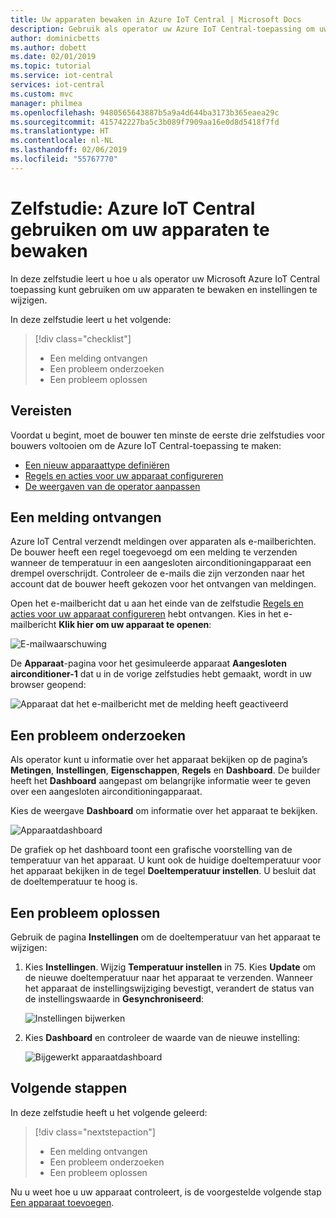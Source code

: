 ```yaml
---
title: Uw apparaten bewaken in Azure IoT Central | Microsoft Docs
description: Gebruik als operator uw Azure IoT Central-toepassing om uw apparaten te bewaken.
author: dominicbetts
ms.author: dobett
ms.date: 02/01/2019
ms.topic: tutorial
ms.service: iot-central
services: iot-central
ms.custom: mvc
manager: philmea
ms.openlocfilehash: 9480565643887b5a9a4d644ba3173b365eaea29c
ms.sourcegitcommit: 415742227ba5c3b089f7909aa16e0d8d5418f7fd
ms.translationtype: HT
ms.contentlocale: nl-NL
ms.lasthandoff: 02/06/2019
ms.locfileid: "55767770"
---
```

# <a name="tutorial-use-azure-iot-central-to-monitor-your-devices"></a>Zelfstudie: Azure IoT Central gebruiken om uw apparaten te bewaken

In deze zelfstudie leert u hoe u als operator uw Microsoft Azure IoT Central toepassing kunt gebruiken om uw apparaten te bewaken en instellingen te wijzigen.

In deze zelfstudie leert u het volgende:

> [!div class="checklist"]
> * Een melding ontvangen
> * Een probleem onderzoeken
> * Een probleem oplossen

## <a name="prerequisites"></a>Vereisten

Voordat u begint, moet de bouwer ten minste de eerste drie zelfstudies voor bouwers voltooien om de Azure IoT Central-toepassing te maken:

* [Een nieuw apparaattype definiëren](tutorial-define-device-type-experimental.md?toc=/azure/iot-central-experimental/toc.json&bc=/azure/iot-central-experimental/breadcrumb/toc.json)
* [Regels en acties voor uw apparaat configureren](tutorial-configure-rules-experimental.md?toc=/azure/iot-central-experimental/toc.json&bc=/azure/iot-central-experimental/breadcrumb/toc.json)
* [De weergaven van de operator aanpassen](tutorial-customize-operator-experimental.md?toc=/azure/iot-central-experimental/toc.json&bc=/azure/iot-central-experimental/breadcrumb/toc.json)

## <a name="receive-a-notification"></a>Een melding ontvangen

Azure IoT Central verzendt meldingen over apparaten als e-mailberichten. De bouwer heeft een regel toegevoegd om een ​​melding te verzenden wanneer de temperatuur in een aangesloten airconditioningapparaat een drempel overschrijdt. Controleer de e-mails die zijn verzonden naar het account dat de bouwer heeft gekozen voor het ontvangen van meldingen.

Open het e-mailbericht dat u aan het einde van de zelfstudie [Regels en acties voor uw apparaat configureren](tutorial-configure-rules-experimental.md?toc=/azure/iot-central-experimental/toc.json&bc=/azure/iot-central-experimental/breadcrumb/toc.json) hebt ontvangen. Kies in het e-mailbericht **Klik hier om uw apparaat te openen**:

![E-mailwaarschuwing](media/tutorial-monitor-devices-experimental/email.png)

De **Apparaat**-pagina voor het gesimuleerde apparaat **Aangesloten airconditioner-1** dat u in de vorige zelfstudies hebt gemaakt, wordt in uw browser geopend:

![Apparaat dat het e-mailbericht met de melding heeft geactiveerd](media/tutorial-monitor-devices-experimental/sourcedevice.png)

## <a name="investigate-an-issue"></a>Een probleem onderzoeken

Als operator kunt u informatie over het apparaat bekijken op de pagina’s **Metingen**, **Instellingen**, **Eigenschappen**, **Regels** en  **Dashboard**. De builder heeft het **Dashboard** aangepast om belangrijke informatie weer te geven over een aangesloten airconditioningapparaat.

Kies de weergave **Dashboard** om informatie over het apparaat te bekijken.

![Apparaatdashboard](media/tutorial-monitor-devices-experimental/initial_screen.png)

De grafiek op het dashboard toont een grafische voorstelling van de temperatuur van het apparaat. U kunt ook de huidige doeltemperatuur voor het apparaat bekijken in de tegel **​​Doeltemperatuur instellen**. U besluit dat de doeltemperatuur te hoog is.

## <a name="remediate-an-issue"></a>Een probleem oplossen

Gebruik de pagina **Instellingen** om de doeltemperatuur van het apparaat te wijzigen:

1. Kies **Instellingen**. Wijzig **Temperatuur instellen** in 75. Kies **Update** om de nieuwe doeltemperatuur naar het apparaat te verzenden. Wanneer het apparaat de instellingswijziging bevestigt, verandert de status van de instellingswaarde in **Gesynchroniseerd**:

    ![Instellingen bijwerken](media/tutorial-monitor-devices-experimental/change_settings.png)

2. Kies **Dashboard** en controleer de waarde van de nieuwe instelling:

    ![Bijgewerkt apparaatdashboard](media/tutorial-monitor-devices-experimental/new_settings.png)

## <a name="next-steps"></a>Volgende stappen

In deze zelfstudie heeft u het volgende geleerd:

> [!div class="nextstepaction"]
> * Een melding ontvangen
> * Een probleem onderzoeken
> * Een probleem oplossen

Nu u weet hoe u uw apparaat controleert, is de voorgestelde volgende stap [Een apparaat toevoegen](tutorial-add-device-experimental.md?toc=/azure/iot-central-experimental/toc.json&bc=/azure/iot-central-experimental/breadcrumb/toc.json).